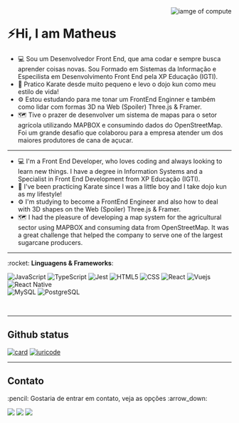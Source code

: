 
<img src="https://raw.githubusercontent.com/MicaelliMedeiros/micaellimedeiros/master/image/computer-illustration.png" align="right" alt="iamge of compute" max-width="400px" min-width="400px" />

# :zap:Hi, I am Matheus


- 💻 Sou um Desenvolvedor Front End, que ama codar e sempre busca aprender coisas novas. Sou Formado em Sistemas da Informação e Especilista em Desenvolvimento Front End pela XP Educação (IGTI). 
- 🥋 Pratico Karate desde muito pequeno e levo o dojo kun como meu estilo de vida!
- ⚙️ Estou estudando para me tonar um  FrontEnd Enginner e também como lidar com formas 3D na Web (Spoiler) Three.js & Framer.
- 🗺️ Tive o prazer de desenvolver um sistema de mapas para o setor agrícola utilizando MAPBOX e consumindo dados do OpenStreetMap. Foi um grande desafio que colaborou para a empresa atender um dos maiores produtores de cana de açucar.

---

- 💻 I'm a Front End Developer, who loves coding and always looking to learn new things. I have a degree in Information Systems and a Specialist in Front End Development from XP Educação (IGTI).
- 🥋 I've been practicing Karate since I was a little boy and I take dojo kun as my lifestyle!
- ⚙️ I'm studying to become a FrontEnd Engineer and also how to deal with 3D shapes on the Web (Spoiler) Three.js & Framer.
- 🗺️ I had the pleasure of developing a map system for the agricultural sector using MAPBOX and consuming data from OpenStreetMap. It was a great challenge that helped the company to serve one of the largest sugarcane producers.

----

<p>
 :rocket: <strong>Linguagens & Frameworks</strong>:
 
  ![JavaScript](https://img.shields.io/badge/-JavaScript-333333?style=flat&logo=javascript)
  ![TypeScript](https://img.shields.io/badge/-TypeScript-333333?style=flat&logo=TypeScript)
  ![Jest](https://img.shields.io/badge/-Jest-333333?style=flat&logo=jest)
  ![HTML5](https://img.shields.io/badge/-HTML5-333333?style=flat&logo=HTML5)
  ![CSS](https://img.shields.io/badge/-CSS-333333?style=flat&logo=CSS3&logoColor=1572B6)
  ![React](https://img.shields.io/badge/-React-333333?style=flat&logo=react)
  ![Vuejs](https://img.shields.io/badge/-Vue-333333?style=flat&logo=Vue.js) 
  ![React Native](https://img.shields.io/badge/-React%20Native-333333?style=flat&logo=react)  
  ![MySQL](https://img.shields.io/badge/-MySQL-333333?style=flat&logo=mysql)
  ![PostgreSQL](https://img.shields.io/badge/-PostgreSQL-333333?style=flat&logo=PostgreSQL)
  
</p>

 

</br>

----

## Github status

[![card](https://github-readme-stats.vercel.app/api?username=MatheusCostaFrancisco&theme=dracula&show_icons=true)](https://github.com/anuraghazra/github-readme-stats)
[![iuricode](https://github-readme-stats.vercel.app/api/top-langs/?username=MatheusCostaFrancisco&hide=html&layout=compact&theme=dracula)](https://github.com/anuraghazra/github-readme-stats)

----

## Contato

<p>
  :pencil: Gostaria de entrar em contato, veja as opções :arrow_down:
</p>

<p align="left">
  <a href="mailto:matheusccontato@gmail.com" />
  <img src="https://img.shields.io/badge/-Gmail-FF0000?style=flat-square&labelColor=FF0000&logo=gmail&logoColor=white&link=LINK-DO-SEU-EMAIL" /></a>

  <a href="https://www.linkedin.com/in/matheus-costa-francisco/" alt="Linkedin">
  <img src="https://img.shields.io/badge/-Linkedin-0e76a8?style=flat-square&logo=Linkedin&logoColor=white&link=LINK-DO-SEU-LINKEDIN" /></a>

  <a href="#" alt="Instagram">
  <img src="https://img.shields.io/badge/-Instagram-DF0174?style=flat-square&labelColor=DF0174&logo=instagram&logoColor=white&link=LINK-DO-SEU-INSTAGRAM"/></a>
</p> 

